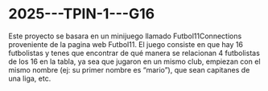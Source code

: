 # 2025---TPIN-1---G16
Este proyecto se basara en un minijuego llamado Futbol11Connections proveniente de la pagina web Futbol11. El juego consiste en que hay 16 futbolistas y tenes que encontrar de qué manera se relacionan 4 futbolistas de los 16 en la tabla, ya sea que jugaron en un
mismo club, empiezan con el mismo nombre (ej: su primer nombre es “mario”), que sean capitanes de una liga, etc.
